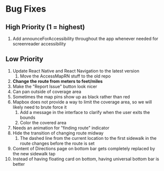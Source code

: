 # Bug Fixes

## High Priority (1 = highest)
1. Add announceForAccessibility throughout the app whenever needed for screenreader accessibility 

## Low Priority
1. Update React Native and React Navigation to the latest version
   1. Move the AccessMapRN stuff to the old repo
2. **Change the route from meters to feet/miles**
3. Make the "Report Issue" button look nicer
4. Can pan outside of coverage area
5. Sometimes the map pins show up as black rather than red
6. Mapbox does not provide a way to limit the coverage area, so we will likely need to brute force it
   1. Add a message in the interface to clarify when the user exits the bounds
   2. Color the covered area
7. Needs an animation for "finding route" indicator
8. Hide the transition of changing route midway
   1. The dashed line from the current location to the first sidewalk in the route changes before the route is set
9.  Content of Directions page on bottom bar gets completely replaced by the new sidewalk tap 
10. Instead of having floating card on bottom, having universal bottom bar is better
